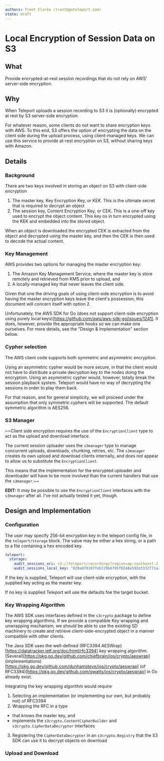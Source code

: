 ```yaml
---
authors: Trent Clarke (trent@goteleport.com)
state: draft
---
```


# Local Encryption of Session Data on S3

## What

Provide encrypted-at-rest session recordings that do not rely on AWS' server-side encryption.

## Why

When Teleport uploads a session recording to S3 it is (optionally) encrypted at rest by S3 server-side encryption. 

For whatever reason, some clients do not want to share encryption keys with AWS. To this end, S3 offers the option of encrypting the data on the client side during the upload process, using client-managed keys. We can use this service to provide at-rest encryption on S3, without sharing keys with Amazon.

## Details

### Background

There are two keys involved in storing an object on S3 with client-side encryption

 1. The master key, Key Encryption Key, or KEK. This is the ultimate secret that is required to decrypt an object 
 2. The session key, Content Encryption Key, or CEK. This is a one-off key used to encrypt the object content. This key os in turn encrypted using the KEK and embedded into the stored object.

When an object is downloaded the encrypted CEK is extracted from the object and decrypted using the master key, and then the CEK is then used to decode the actual content.

### Key Management

AWS provides two options for managing the master encryption key:
 1. The Amazon Key Management Service, where the master key is store remotely and retrieved from KMS prior to upload, and 
 2. A locally-managed key that never leaves the client side.

Given that one the driving goals of using client-side encryption is to avoid having the master encryption keys leave the client's possession, this document will concern itself with option 2.

Unfortunately, the AWS SDK for Go (does not support client-side encryption using purely local keys)[https://github.com/aws/aws-sdk-go/issues/1241]. It does, however, provide the appropriate hooks so we can make one ourselves. For more details, see the "Design & Implementation" section below.

### Cypher selection

The AWS client code supports both symmetric and asymmetric encryption.

Using an asymmetric cypher would be more secure, in that the client would not have to distribute a private decryption key to the nodes doing the encryption. Using an asymmetric cypher would, however, totally break the session playback system. Teleport would have no way of decrypting the sessions in order to play them back.

For that reason, and for general simplicity, we will proceed under the assumption that only symmetric cyphers will be supported. The default symmetric algorithm is AES256.

### S3 Manager

~~Client side encryption requires the use of the `EncryptionClient` type to act as the upload and download interface.

The current session uploader uses the `s3manager` type to manage concurrent uploads, downloads, chunking, retries, etc. The `s3manager` creates its own upload and download clients internally, and does not appear to allow us to substitute the `EncryptionClient`.

This means that the implementation for the encrypted uploader and downloader will have to be more involved than the current handlers that use the `s3manager`.~~

**EDIT:** It _may_ be possible to use the `EncryptionClient` interfaces with the `s3manager` after all. I've not actually tested it yet, though.

## Design and Implementation

### Configuration

The user may specify 256-bit encryption key in the teleport config file, in the `teleport/storage` block. The value may be either a hex string, or a path to a file containing a hex encoded key.

```yaml
teleport:
  storage:
    audit_sessions_uri: s3://teleport/recordings?region=ap-southeast-2
    audit_sessions_local_key: "020a870107feb729b6795f6248a592e5332f71a2981455f91770d0c48096bca9"
```
    
If the key is supplied, Teleport will use client-side encryption, with the supplied key acting as the master key. 

If no key is supplied Teleport will use the defaults foe the target bucket.

### Key Wrapping Algorithm

The AWS SDK uses interfaces defined in the `s3crypto` package to define key wrapping algorithms. If we provide a compatible Key wrapping and unwrapping mechanism, we _should_ be able to use the existing SD machinery to create and retrieve client-side-encrypted object in a manner compatible with other clients.

The Java SDK uses the well-defined (RFC3394 AESWrap)[https://datatracker.ietf.org/doc/html/rfc3394] key wrapping algorithm. (Several)[https://pkg.go.dev/github.com/chiefbrain/ios/crypto/aeswrap] (implementations)[https://pkg.go.dev/github.com/dunhamsteve/ios/crypto/aeswrap] (of RFC3394)[https://pkg.go.dev/github.com/gwatts/ios/crypto/aeswrap] in Go already exist.

Integrating the key wrapping algorithm would require
 1. Selecting an implementation (or implementing our own, but probably not) of RFC3394
 2. Wrapping the RFC in a type 
   * that knows the master key, and 
   * implements the `s3crypto.ContentCipherBuilder` and `s3crypto.CipherDataDecrypter` interfaces
 3. Registering the `CipherDataDecrypter` in an `s3crypto.Registry` that the S3 SDK can use it to decrypt objects on download

### Upload and Download


